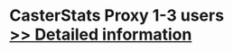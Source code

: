 # CasterStats Proxy 1-3 users<br />[>> Detailed information](https://secure.shareit.com/shareit/product.html?productid=300629181&affiliateid=200057808)